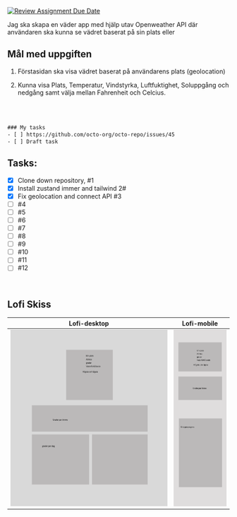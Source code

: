[![Review Assignment Due Date](https://classroom.github.com/assets/deadline-readme-button-24ddc0f5d75046c5622901739e7c5dd533143b0c8e959d652212380cedb1ea36.svg)](https://classroom.github.com/a/rBfB12PE)



Jag ska skapa en väder app med hjälp utav Openweather API där användaren ska kunna se vädret baserat på sin plats eller 
## Mål med uppgiften

1. Förstasidan ska visa vädret baserat på användarens plats (geolocation)

2. Kunna visa Plats, Temperatur, Vindstyrka, Luftfuktighet, Soluppgång och nedgång samt välja mellan Fahrenheit och Celcius.

<br> <br>

```[tasklist]
### My tasks
- [ ] https://github.com/octo-org/octo-repo/issues/45
- [ ] Draft task
```

## Tasks:
- [x] Clone down repository, #1
- [x] Install zustand immer and tailwind 2#
- [x] Fix geolocation and connect API  #3
- [ ] #4
- [ ] #5
- [ ] #6
- [ ] #7
- [ ] #8
- [ ] #9
- [ ] #10
- [ ] #11
- [ ] #12

<br>

## Lofi Skiss


Lofi-desktop            |  Lofi-mobile
:-------------------------:|:-------------------------:
<img src="u07-weather-app\images\lofi-desktop.png" height="400px" > | <img src="u07-weather-app\images\lofi-mobile.png" height="400px" >

